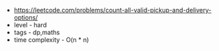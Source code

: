 * https://leetcode.com/problems/count-all-valid-pickup-and-delivery-options/
* level - hard
* tags - dp,maths
* time complexity - O(n * n)
